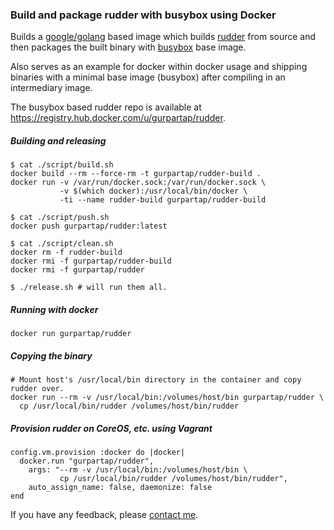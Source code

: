 ### Build and package rudder with busybox using Docker

Builds a [google/golang](https://registry.hub.docker.com/u/google/golang/) based image which builds [rudder](https://github.com/coreos/rudder) from source and then packages the built binary with [busybox](https://registry.hub.docker.com/_/busybox) base image.

Also serves as an example for docker within docker usage and shipping binaries with a minimal base image (busybox) after compiling in an intermediary image.

The busybox based rudder repo is available at https://registry.hub.docker.com/u/gurpartap/rudder.

##### Building and releasing

```
$ cat ./script/build.sh
docker build --rm --force-rm -t gurpartap/rudder-build .
docker run -v /var/run/docker.sock:/var/run/docker.sock \
           -v $(which docker):/usr/local/bin/docker \
           -ti --name rudder-build gurpartap/rudder-build
```

```
$ cat ./script/push.sh
docker push gurpartap/rudder:latest
```

```
$ cat ./script/clean.sh
docker rm -f rudder-build
docker rmi -f gurpartap/rudder-build
docker rmi -f gurpartap/rudder
```

```
$ ./release.sh # will run them all.
```

##### Running with docker

```
docker run gurpartap/rudder
```

##### Copying the binary

```
# Mount host's /usr/local/bin directory in the container and copy rudder over.
docker run --rm -v /usr/local/bin:/volumes/host/bin gurpartap/rudder \
  cp /usr/local/bin/rudder /volumes/host/bin/rudder
```

##### Provision rudder on CoreOS, etc. using Vagrant

```
config.vm.provision :docker do |docker|
  docker.run "gurpartap/rudder",
    args: "--rm -v /usr/local/bin:/volumes/host/bin \
           cp /usr/local/bin/rudder /volumes/host/bin/rudder",
    auto_assign_name: false, daemonize: false
end
```

If you have any feedback, please [contact me](http://gurpartap.com/).
